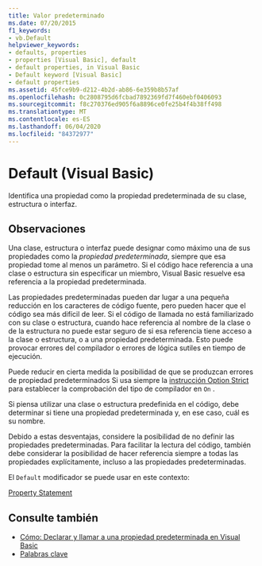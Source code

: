 ```yaml
---
title: Valor predeterminado
ms.date: 07/20/2015
f1_keywords:
- vb.Default
helpviewer_keywords:
- defaults, properties
- properties [Visual Basic], default
- default properties, in Visual Basic
- Default keyword [Visual Basic]
- default properties
ms.assetid: 45fce9b9-d212-4b2d-ab86-6e359b8b57af
ms.openlocfilehash: 0c2808795d6fcbad7892369fd7f460ebf0406093
ms.sourcegitcommit: f8c270376ed905f6a8896ce0fe25b4f4b38ff498
ms.translationtype: MT
ms.contentlocale: es-ES
ms.lasthandoff: 06/04/2020
ms.locfileid: "84372977"
---
```

# <a name="default-visual-basic"></a>Default (Visual Basic)
Identifica una propiedad como la propiedad predeterminada de su clase, estructura o interfaz.  
  
## <a name="remarks"></a>Observaciones  
 Una clase, estructura o interfaz puede designar como máximo una de sus propiedades como la *propiedad predeterminada*, siempre que esa propiedad tome al menos un parámetro. Si el código hace referencia a una clase o estructura sin especificar un miembro, Visual Basic resuelve esa referencia a la propiedad predeterminada.  
  
 Las propiedades predeterminadas pueden dar lugar a una pequeña reducción en los caracteres de código fuente, pero pueden hacer que el código sea más difícil de leer. Si el código de llamada no está familiarizado con su clase o estructura, cuando hace referencia al nombre de la clase o de la estructura no puede estar seguro de si esa referencia tiene acceso a la clase o estructura, o a una propiedad predeterminada. Esto puede provocar errores del compilador o errores de lógica sutiles en tiempo de ejecución.  
  
 Puede reducir en cierta medida la posibilidad de que se produzcan errores de propiedad predeterminados Si usa siempre la [instrucción Option Strict](../statements/option-strict-statement.md) para establecer la comprobación del tipo de compilador en `On` .  
  
 Si piensa utilizar una clase o estructura predefinida en el código, debe determinar si tiene una propiedad predeterminada y, en ese caso, cuál es su nombre.  
  
 Debido a estas desventajas, considere la posibilidad de no definir las propiedades predeterminadas. Para facilitar la lectura del código, también debe considerar la posibilidad de hacer referencia siempre a todas las propiedades explícitamente, incluso a las propiedades predeterminadas.  
  
 El `Default` modificador se puede usar en este contexto:  
  
 [Property Statement](../statements/property-statement.md)  
  
## <a name="see-also"></a>Consulte también

- [Cómo: Declarar y llamar a una propiedad predeterminada en Visual Basic](../../programming-guide/language-features/procedures/how-to-declare-and-call-a-default-property.md)
- [Palabras clave](../keywords/index.md)
